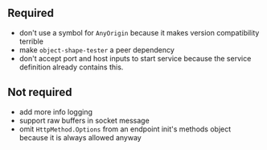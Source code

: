 ## Required

-   don't use a symbol for `AnyOrigin` because it makes version compatibility terrible
-   make `object-shape-tester` a peer dependency
-   don't accept port and host inputs to start service because the service definition already contains this.

## Not required

-   add more info logging
-   support raw buffers in socket message
-   omit `HttpMethod.Options` from an endpoint init's methods object because it is always allowed anyway
